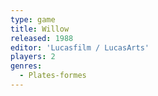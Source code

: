 ```yaml
---
type: game
title: Willow
released: 1988
editor: 'Lucasfilm / LucasArts'
players: 2
genres:
  - Plates-formes
---
```

